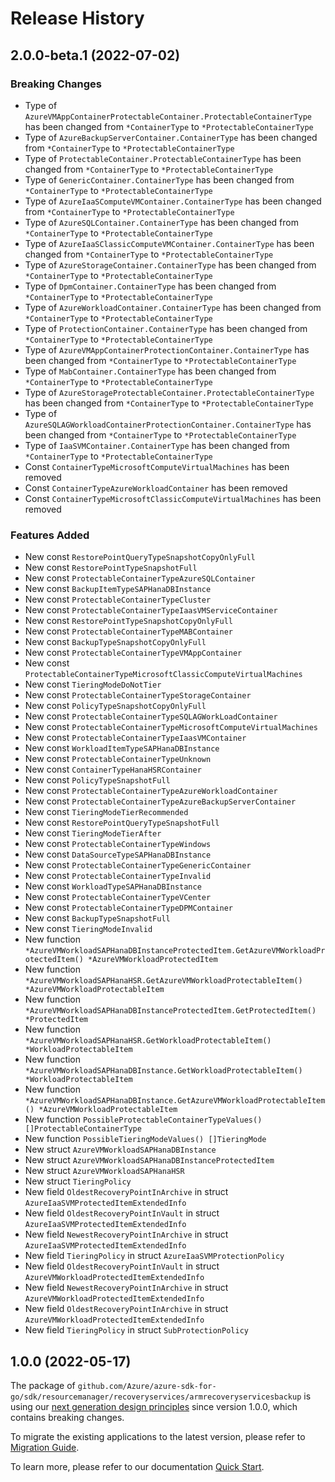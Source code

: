 # Release History

## 2.0.0-beta.1 (2022-07-02)
### Breaking Changes

- Type of `AzureVMAppContainerProtectableContainer.ProtectableContainerType` has been changed from `*ContainerType` to `*ProtectableContainerType`
- Type of `AzureBackupServerContainer.ContainerType` has been changed from `*ContainerType` to `*ProtectableContainerType`
- Type of `ProtectableContainer.ProtectableContainerType` has been changed from `*ContainerType` to `*ProtectableContainerType`
- Type of `GenericContainer.ContainerType` has been changed from `*ContainerType` to `*ProtectableContainerType`
- Type of `AzureIaaSComputeVMContainer.ContainerType` has been changed from `*ContainerType` to `*ProtectableContainerType`
- Type of `AzureSQLContainer.ContainerType` has been changed from `*ContainerType` to `*ProtectableContainerType`
- Type of `AzureIaaSClassicComputeVMContainer.ContainerType` has been changed from `*ContainerType` to `*ProtectableContainerType`
- Type of `AzureStorageContainer.ContainerType` has been changed from `*ContainerType` to `*ProtectableContainerType`
- Type of `DpmContainer.ContainerType` has been changed from `*ContainerType` to `*ProtectableContainerType`
- Type of `AzureWorkloadContainer.ContainerType` has been changed from `*ContainerType` to `*ProtectableContainerType`
- Type of `ProtectionContainer.ContainerType` has been changed from `*ContainerType` to `*ProtectableContainerType`
- Type of `AzureVMAppContainerProtectionContainer.ContainerType` has been changed from `*ContainerType` to `*ProtectableContainerType`
- Type of `MabContainer.ContainerType` has been changed from `*ContainerType` to `*ProtectableContainerType`
- Type of `AzureStorageProtectableContainer.ProtectableContainerType` has been changed from `*ContainerType` to `*ProtectableContainerType`
- Type of `AzureSQLAGWorkloadContainerProtectionContainer.ContainerType` has been changed from `*ContainerType` to `*ProtectableContainerType`
- Type of `IaaSVMContainer.ContainerType` has been changed from `*ContainerType` to `*ProtectableContainerType`
- Const `ContainerTypeMicrosoftComputeVirtualMachines` has been removed
- Const `ContainerTypeAzureWorkloadContainer` has been removed
- Const `ContainerTypeMicrosoftClassicComputeVirtualMachines` has been removed

### Features Added

- New const `RestorePointQueryTypeSnapshotCopyOnlyFull`
- New const `RestorePointTypeSnapshotFull`
- New const `ProtectableContainerTypeAzureSQLContainer`
- New const `BackupItemTypeSAPHanaDBInstance`
- New const `ProtectableContainerTypeCluster`
- New const `ProtectableContainerTypeIaasVMServiceContainer`
- New const `RestorePointTypeSnapshotCopyOnlyFull`
- New const `ProtectableContainerTypeMABContainer`
- New const `BackupTypeSnapshotCopyOnlyFull`
- New const `ProtectableContainerTypeVMAppContainer`
- New const `ProtectableContainerTypeMicrosoftClassicComputeVirtualMachines`
- New const `TieringModeDoNotTier`
- New const `ProtectableContainerTypeStorageContainer`
- New const `PolicyTypeSnapshotCopyOnlyFull`
- New const `ProtectableContainerTypeSQLAGWorkLoadContainer`
- New const `ProtectableContainerTypeMicrosoftComputeVirtualMachines`
- New const `ProtectableContainerTypeIaasVMContainer`
- New const `WorkloadItemTypeSAPHanaDBInstance`
- New const `ProtectableContainerTypeUnknown`
- New const `ContainerTypeHanaHSRContainer`
- New const `PolicyTypeSnapshotFull`
- New const `ProtectableContainerTypeAzureWorkloadContainer`
- New const `ProtectableContainerTypeAzureBackupServerContainer`
- New const `TieringModeTierRecommended`
- New const `RestorePointQueryTypeSnapshotFull`
- New const `TieringModeTierAfter`
- New const `ProtectableContainerTypeWindows`
- New const `DataSourceTypeSAPHanaDBInstance`
- New const `ProtectableContainerTypeGenericContainer`
- New const `ProtectableContainerTypeInvalid`
- New const `WorkloadTypeSAPHanaDBInstance`
- New const `ProtectableContainerTypeVCenter`
- New const `ProtectableContainerTypeDPMContainer`
- New const `BackupTypeSnapshotFull`
- New const `TieringModeInvalid`
- New function `*AzureVMWorkloadSAPHanaDBInstanceProtectedItem.GetAzureVMWorkloadProtectedItem() *AzureVMWorkloadProtectedItem`
- New function `*AzureVMWorkloadSAPHanaHSR.GetAzureVMWorkloadProtectableItem() *AzureVMWorkloadProtectableItem`
- New function `*AzureVMWorkloadSAPHanaDBInstanceProtectedItem.GetProtectedItem() *ProtectedItem`
- New function `*AzureVMWorkloadSAPHanaHSR.GetWorkloadProtectableItem() *WorkloadProtectableItem`
- New function `*AzureVMWorkloadSAPHanaDBInstance.GetWorkloadProtectableItem() *WorkloadProtectableItem`
- New function `*AzureVMWorkloadSAPHanaDBInstance.GetAzureVMWorkloadProtectableItem() *AzureVMWorkloadProtectableItem`
- New function `PossibleProtectableContainerTypeValues() []ProtectableContainerType`
- New function `PossibleTieringModeValues() []TieringMode`
- New struct `AzureVMWorkloadSAPHanaDBInstance`
- New struct `AzureVMWorkloadSAPHanaDBInstanceProtectedItem`
- New struct `AzureVMWorkloadSAPHanaHSR`
- New struct `TieringPolicy`
- New field `OldestRecoveryPointInArchive` in struct `AzureIaaSVMProtectedItemExtendedInfo`
- New field `OldestRecoveryPointInVault` in struct `AzureIaaSVMProtectedItemExtendedInfo`
- New field `NewestRecoveryPointInArchive` in struct `AzureIaaSVMProtectedItemExtendedInfo`
- New field `TieringPolicy` in struct `AzureIaaSVMProtectionPolicy`
- New field `OldestRecoveryPointInVault` in struct `AzureVMWorkloadProtectedItemExtendedInfo`
- New field `NewestRecoveryPointInArchive` in struct `AzureVMWorkloadProtectedItemExtendedInfo`
- New field `OldestRecoveryPointInArchive` in struct `AzureVMWorkloadProtectedItemExtendedInfo`
- New field `TieringPolicy` in struct `SubProtectionPolicy`


## 1.0.0 (2022-05-17)

The package of `github.com/Azure/azure-sdk-for-go/sdk/resourcemanager/recoveryservices/armrecoveryservicesbackup` is using our [next generation design principles](https://azure.github.io/azure-sdk/general_introduction.html) since version 1.0.0, which contains breaking changes.

To migrate the existing applications to the latest version, please refer to [Migration Guide](https://aka.ms/azsdk/go/mgmt/migration).

To learn more, please refer to our documentation [Quick Start](https://aka.ms/azsdk/go/mgmt).